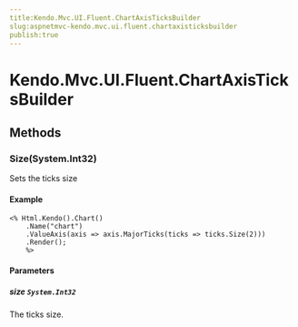 ```yaml
---
title:Kendo.Mvc.UI.Fluent.ChartAxisTicksBuilder
slug:aspnetmvc-kendo.mvc.ui.fluent.chartaxisticksbuilder
publish:true
---
```


# Kendo.Mvc.UI.Fluent.ChartAxisTicksBuilder

## Methods

### Size(System.Int32)
Sets the ticks size

#### Example
    <% Html.Kendo().Chart()
        .Name("chart")
        .ValueAxis(axis => axis.MajorTicks(ticks => ticks.Size(2)))
        .Render();
        %>

#### Parameters

##### size `System.Int32`
The ticks size.
